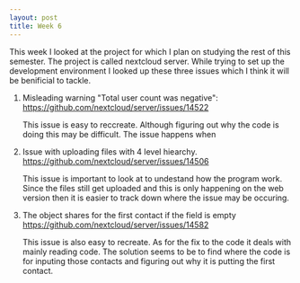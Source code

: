 ```yaml
---
layout: post
title: Week 6
---
```



This week I looked at the project for which I plan on studying the rest of this semester. The project is called nextcloud server. While trying to set up the development environment I looked up these three issues which I think it will be benificial to tackle.

1. Misleading warning "Total user count was negative":
https://github.com/nextcloud/server/issues/14522


	This issue is easy to reccreate. Although figuring out why the code is doing this may be difficult. The issue happens when 
	
2. Issue with uploading files with 4 level hiearchy. 
https://github.com/nextcloud/server/issues/14506
	
	This issue is important to look at to undestand how the program work. Since the files still get uploaded and this is only happening on the web version then it is easier to track down where the issue may be occuring. 
	
3. The object shares for the first contact if the field is empty
https://github.com/nextcloud/server/issues/14582

	This issue is also easy to recreate. As for the fix to the code it deals with mainly reading code. The solution seems to be to find where the code is for inputing those contacts and figuring out why it is putting the first contact.
	
